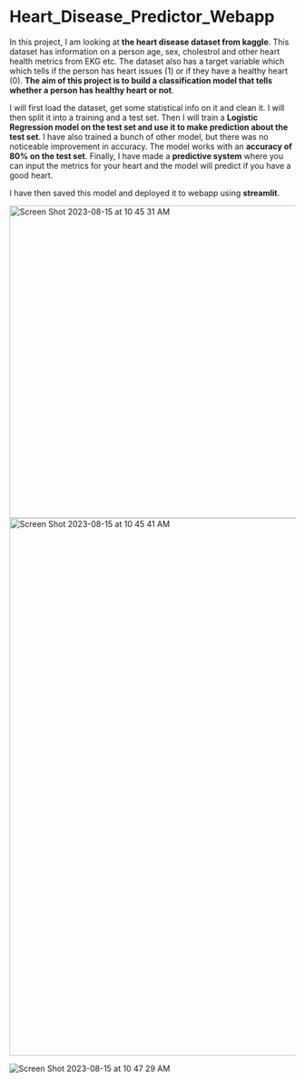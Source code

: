 # Heart_Disease_Predictor_Webapp

In this project, I am looking at **the heart disease dataset from kaggle**. This dataset has information on a person age, sex, cholestrol and other heart health metrics from EKG etc. The dataset also has a target variable which which tells if the person has heart issues (1) or if they have a healthy heart (0). **The aim of this project is to build a classification model that tells whether a person has healthy heart or not**.

I will first load the dataset, get some statistical info on it and clean it. I will then split it into a training and a test set. Then I will train a **Logistic Regression model on the test set and use it to make prediction about the test set**. I have also trained a bunch of other model, but there was no noticeable improvement in accuracy. The model works with an **accuracy of 80% on the test set**. Finally, I have made a **predictive system** where you can input the metrics for your heart and the model will predict if you have a good heart.

I have then saved this model and deployed it to webapp using **streamlit**.

<img width="550" alt="Screen Shot 2023-08-15 at 10 45 31 AM" src="https://github.com/mayank8893/Heart_Disease_Predictor_Webapp/assets/69361645/1d4d4fac-7722-4a75-a8f2-6d5886fc0fbb">
<img width="947" alt="Screen Shot 2023-08-15 at 10 45 41 AM" src="https://github.com/mayank8893/Heart_Disease_Predictor_Webapp/assets/69361645/a8349a06-b9ac-481b-b5b5-74e34de326b0">


![Screen Shot 2023-08-15 at 10 47 29 AM](https://github.com/mayank8893/Heart_Disease_Predictor_Webapp/assets/69361645/f763fc8b-ee06-4518-8ff5-2574726423e0)
